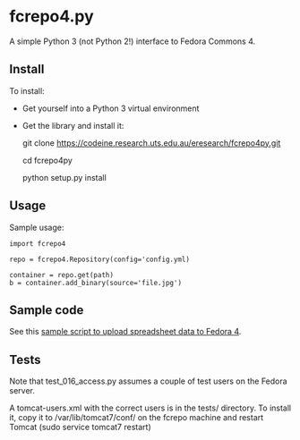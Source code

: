 fcrepo4.py
==========

A simple Python 3 (not Python 2!) interface to Fedora Commons 4.

## Install

To install:
* Get yourself into a Python 3 virtual environment
* Get the library and install it:

    git clone https://codeine.research.uts.edu.au/eresearch/fcrepo4py.git

    cd fcrepo4py
  
    python setup.py install
  
## Usage

Sample usage:

    import fcrepo4

    repo = fcrepo4.Repository(config='config.yml)

    container = repo.get(path)
    b = container.add_binary(source='file.jpg')
    
## Sample code

See this [sample script to upload spreadsheet data to Fedora 4](https://github.com/ptsefton/spreadsheet-to-fedora-commons-4).

## Tests

Note that test_016_access.py assumes a couple of test users on the Fedora
server.

A tomcat-users.xml with the correct users is in the tests/ directory. To
install it, copy it to /var/lib/tomcat7/conf/ on the fcrepo machine and 
restart Tomcat (sudo service tomcat7 restart)
